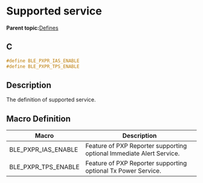 # Supported service

**Parent topic:**[Defines](GUID-1B5891A3-72E1-45B4-B381-3432871015BA.md)

## C

```c
#define BLE_PXPR_IAS_ENABLE
#define BLE_PXPR_TPS_ENABLE
```

## Description

The definition of supported service.

## Macro Definition

|Macro|Description|
|-----|-----------|
|BLE\_PXPR\_IAS\_ENABLE|Feature of PXP Reporter supporting optional Immediate Alert Service.|
|BLE\_PXPR\_TPS\_ENABLE|Feature of PXP Reporter supporting optional Tx Power Service.|

